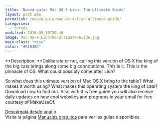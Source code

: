 ```yaml
---
title: 'Nueva guía: Mac OS X Lion: The Ultimate Guide'
layout: post.amp
permalink: /nueva-guia-mac-os-x-lion-ultimate-guide/
categories:
  - cursos
modified: 2016-09-29T20:40
image: Mac-OS-X-LionThe-Ultimate-Guide.jpg
main-class: "misc"
color: "#61B38D"
---
```


<figure>
<amp-img on="tap:lightbox1" role="button" tabindex="0" layout="responsive" src="/assets/img/Mac-OS-X-LionThe-Ultimate-Guide.jpg" alt="{{ title }}" title="{{ title }}" width="240" height="300"></amp-img>
</figure>

**Description: **Deliberate or not, calling this version of OS X the king of the big cats brings along some big connotations. This is it. This is the pinnacle of OS. What could possibly come after Lion?

<!--ad-->

So what does this ultimate version of Mac OS X bring to the table? What makes it worth using? What makes this operating system the king of cats? Download now to find out. Also with this free guide you will also receive daily updates on new cool websites and programs in your email for free courtesy of MakeUseOf.

[Descárgala desde aqui][2] o  
Visita la página [Manuales gratuitos][3] para ver las guías disponibles.

 [2]: http://bashyc-blogspot.tradepub.com/c/pubRD.mpl?sr=oc&_t=oc:&qf=w_make45
 [3]: https://elbauldelprogramador.com/manuales-gratuitos/
